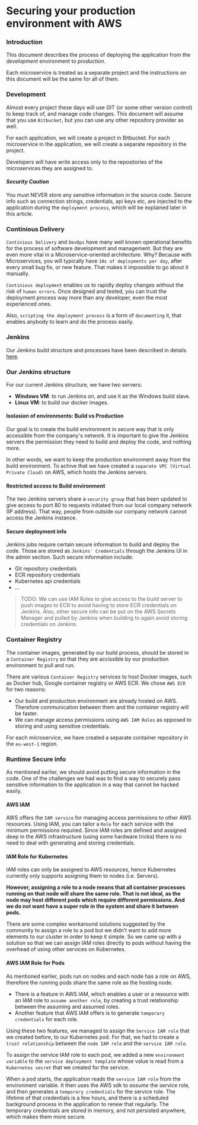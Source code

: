 # Securing your production environment with AWS

### Introduction
This document describes the process of deploying the application from the *development* environment to *production*.

Each microservice is treated as a separate project and the instructions on this document will be the same for all of them.

### Development
Almost every project these days will use GIT (or some other version control) to keep track of, and manage code changes. This document will assume that you use `Bitbucket`, but you can use any other repository provider as well.

For each application, we will create a project in Bitbucket. For each microservice in the application, we will create a separate repository in the project.

Developers will have write access only to the repositories of the microservices they are assigned to. 

#### _Security Caution_
You must NEVER store any sensitive information in the source code. Secure info such as connection strings, credentials, api keys etc, are injected to the application during the `deployment process`, which will be explained later in this article. 

### Continious Delivery
`Continious Delivery` and `DevOps` have many well known operational benefits for the process of software development and management. But they are even more vital in a Microservice-oriented architecture. Why? Because with Microservices, you will typically have `10s of deployments per day`, after every small bug fix, or new feature. That makes it impossible to go about it manually.

`Continious deployment` enables us to rapidly deploy changes without the risk of `human errors`. Once designed and tested, you can trust the deployment process way more than any developer, even the most experienced ones.

Also, `scripting the deployment process` is a form of `documenting` it, that enables anybody to learn and do the process easily.

### Jenkins
Our Jenkins build structure and processes have been described in details [here](https://github.com/Geeksltd/Olive/blob/master/docs/Microservices/DevOps/Jenkins.md).

### Our Jenkins structure
For our current Jenkins structure, we have two servers:

- **Windows VM**: to run Jenkins on, and use it as the Windows build slave.
- **Linux VM**: to build our docker images.

#### Isolasion of environments: Build vs Production
Our goal is to create the build environment in secure way that is only accessible from the company's network. It is important to give the Jenkins servers the permission they need to build and deploy the code, and nothing more.

In other words, we want to keep the production environment away from the build environment. To achive that we have created a `separate VPC (Virtual Private Cloud)` on AWS, which hosts the Jenkins servers.

#### Restricted access to Build environment
The two Jenkins servers share a `security group` that has been updated to give access to port 80 to requests initiated from our local company network (IP address). That way, people from outside our company network cannot access the Jenkins instance.

#### Secure deployment info
Jenkins jobs require certain secure information to build and deploy the code. Those are stored as `Jenkins' Credentials` through the Jenkins UI in the admin section. Such secure information include:

- Git repository credentials
- ECR repository credentials
- Kubernetes api credentials
- ...

> TODO: We can use IAM Roles to give access to the build server to push images to ECR to avoid having to store ECR credentials on Jenkins. Also, other secure info can be put on the AWS Secrets Manager and pulled by Jenkins when building to again avoid storing credentials on Jenkins.

### Container Registry
The container images, generated by our build process, should be stored in a `Container Registry` so that they are accissible by our production environment to pull and run. 

There are various `Container Registry` services to host Docker images, such as Docker hub, Google container registry or AWS ECR. 
We chose `AWS ECR` for two reasons: 

- Our build and production environment are already hosted on AWS. Therefore communication between them and the container registry will be faster.
- We can manage access permissions using `AWS IAM Roles` as opposed to storing and using sensitive credentials. 

For each microservice, we have created a separate container repository in the `eu-west-1` region. 

### Runtime Secure info
As mentioned earlier, we should avoid putting secure information in the code. One of the challenges we had was to find a way to securely pass sensitive information to the application in a way that cannot be hacked easily. 

#### AWS IAM
AWS offers the `IAM service` for managing access permissions to other AWS resources. Using IAM, you can tailor a `Role` for each service with the minimum permissions required. Since IAM roles are defined and assigned deep in the AWS infrastructure (using some hardware tricks) there is no need to deal with generating and storing credentials.

#### IAM Role for Kubernetes
IAM roles can only be assigned to AWS resources, hence Kubernetes currently only supports assigning them to nodes (i.e. Servers). 

**However, assigning a role to a node means that all container processes running on that node will share the same role. That is not ideal, as the node may host different pods which require different permissions. And we do not want have a super role in the system and share it between pods.**

There are some complex workaround solutions suggested by the community to assign a role to a pod but we didn’t want to add more elements to our cluster in order to keep it simple. So we came up with a solution so that we can assign IAM roles directly to pods without having the overhead of using other services on Kubernetes.

#### AWS IAM Role for Pods
As mentioned earlier, pods run on nodes and each node has a role on AWS, therefore the running pods share the same role as the hosting node.

- There is a feature in AWS IAM, which enables a user or a resource with an IAM role to `assume another role`, by creating a trust relationship between the assuming and assumed roles.
- Another feature that AWS IAM offers is to generate `temporary credentials` for each role. 

Using these two features, we managed to assign the `Service IAM role` that we created before, to our Kubernetes pod. For that, we had to create a `trust relationship` between the `node IAM role` and the `service IAM role`.

To assign the service IAM role to each pod, we added a new `environment variable` to the `service deployment template` whose value is read from a `Kubernetes secret` that we created for the service.

When a pod starts, the application reads the `service IAM role` from the environment variable. It then uses the AWS sdk to *assume* the service role, and then generates a `temporary credentials` for the service role. The lifetime of that credentials is a few hours, and there is a scheduled background process in the application to renew that regularly. The temporary credentials are stored in memory, and not persisted anywhere, which makes them more secure.

